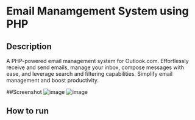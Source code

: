 # Email Manamgement System using PHP

## Description
A PHP-powered email management system for Outlook.com. Effortlessly receive and send emails, manage your inbox, compose messages with ease, and leverage search and filtering capabilities. Simplify email management and boost productivity.

##Screenshot
![image](https://github.com/ikhwanizao/email_management_system/assets/17215151/5f5f540b-37d0-4bd2-b425-538fc1bc6bb5)
![image](https://github.com/ikhwanizao/email_management_system/assets/17215151/39c8ad31-7822-4b21-92cf-7bd27c0e2165)

## How to run

